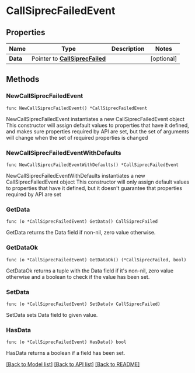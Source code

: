# CallSiprecFailedEvent

## Properties

Name | Type | Description | Notes
------------ | ------------- | ------------- | -------------
**Data** | Pointer to [**CallSiprecFailed**](CallSiprecFailed.md) |  | [optional] 

## Methods

### NewCallSiprecFailedEvent

`func NewCallSiprecFailedEvent() *CallSiprecFailedEvent`

NewCallSiprecFailedEvent instantiates a new CallSiprecFailedEvent object
This constructor will assign default values to properties that have it defined,
and makes sure properties required by API are set, but the set of arguments
will change when the set of required properties is changed

### NewCallSiprecFailedEventWithDefaults

`func NewCallSiprecFailedEventWithDefaults() *CallSiprecFailedEvent`

NewCallSiprecFailedEventWithDefaults instantiates a new CallSiprecFailedEvent object
This constructor will only assign default values to properties that have it defined,
but it doesn't guarantee that properties required by API are set

### GetData

`func (o *CallSiprecFailedEvent) GetData() CallSiprecFailed`

GetData returns the Data field if non-nil, zero value otherwise.

### GetDataOk

`func (o *CallSiprecFailedEvent) GetDataOk() (*CallSiprecFailed, bool)`

GetDataOk returns a tuple with the Data field if it's non-nil, zero value otherwise
and a boolean to check if the value has been set.

### SetData

`func (o *CallSiprecFailedEvent) SetData(v CallSiprecFailed)`

SetData sets Data field to given value.

### HasData

`func (o *CallSiprecFailedEvent) HasData() bool`

HasData returns a boolean if a field has been set.


[[Back to Model list]](../README.md#documentation-for-models) [[Back to API list]](../README.md#documentation-for-api-endpoints) [[Back to README]](../README.md)


